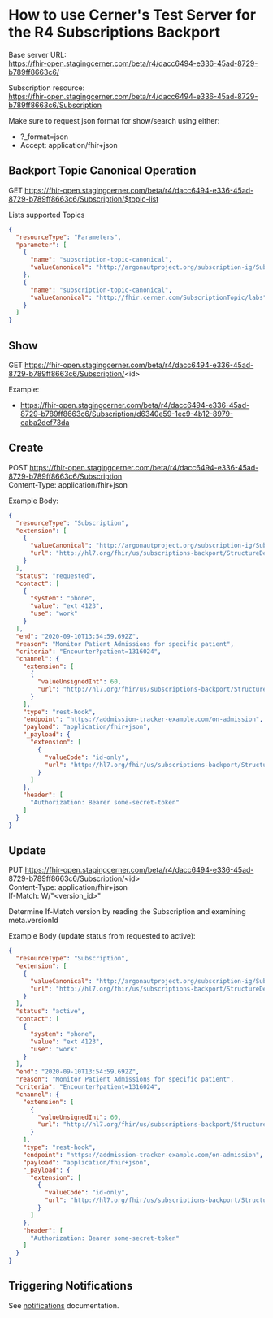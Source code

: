 # How to use Cerner's Test Server for the R4 Subscriptions Backport

Base server URL:  
https://fhir-open.stagingcerner.com/beta/r4/dacc6494-e336-45ad-8729-b789ff8663c6/

Subscription resource:  
https://fhir-open.stagingcerner.com/beta/r4/dacc6494-e336-45ad-8729-b789ff8663c6/Subscription

Make sure to request json format for show/search using either:
* ?_format=json
* Accept: application/fhir+json


## Backport Topic Canonical Operation

GET https://fhir-open.stagingcerner.com/beta/r4/dacc6494-e336-45ad-8729-b789ff8663c6/Subscription/$topic-list

Lists supported Topics

```json
{
  "resourceType": "Parameters",
  "parameter": [
    {
      "name": "subscription-topic-canonical",
      "valueCanonical": "http://argonautproject.org/subscription-ig/SubscriptionTopic/admission"
    },
    {
      "name": "subscription-topic-canonical",
      "valueCanonical": "http://fhir.cerner.com/SubscriptionTopic/labs"
    }
  ]
}
```

## Show

GET https://fhir-open.stagingcerner.com/beta/r4/dacc6494-e336-45ad-8729-b789ff8663c6/Subscription/<id\>

Example:
* https://fhir-open.stagingcerner.com/beta/r4/dacc6494-e336-45ad-8729-b789ff8663c6/Subscription/d6340e59-1ec9-4b12-8979-eaba2def73da


## Create

POST https://fhir-open.stagingcerner.com/beta/r4/dacc6494-e336-45ad-8729-b789ff8663c6/Subscription  
Content-Type: application/fhir+json

Example Body:
```json
{
  "resourceType": "Subscription",
  "extension": [
    {
      "valueCanonical": "http://argonautproject.org/subscription-ig/SubscriptionTopic/admission",
      "url": "http://hl7.org/fhir/us/subscriptions-backport/StructureDefinition/backport-topic-canonical"
    }
  ],
  "status": "requested",
  "contact": [
    {
      "system": "phone",
      "value": "ext 4123",
      "use": "work"
    }
  ],
  "end": "2020-09-10T13:54:59.692Z",
  "reason": "Monitor Patient Admissions for specific patient",
  "criteria": "Encounter?patient=1316024",
  "channel": {
    "extension": [
      {
        "valueUnsignedInt": 60,
        "url": "http://hl7.org/fhir/us/subscriptions-backport/StructureDefinition/backport-heartbeat-period"
      }
    ],
    "type": "rest-hook",
    "endpoint": "https://addmission-tracker-example.com/on-admission",
    "payload": "application/fhir+json",
    "_payload": {
      "extension": [
        {
          "valueCode": "id-only",
          "url": "http://hl7.org/fhir/us/subscriptions-backport/StructureDefinition/backport-payload-content"
        }
      ]
    },
    "header": [
      "Authorization: Bearer some-secret-token"
    ]
  }
}
```

## Update

PUT https://fhir-open.stagingcerner.com/beta/r4/dacc6494-e336-45ad-8729-b789ff8663c6/Subscription/<id\>  
Content-Type: application/fhir+json  
If-Match: W/"<version_id\>"

Determine If-Match version by reading the Subscription and examining meta.versionId

Example Body (update status from requested to active):
```json
{
  "resourceType": "Subscription",
  "extension": [
    {
      "valueCanonical": "http://argonautproject.org/subscription-ig/SubscriptionTopic/admission",
      "url": "http://hl7.org/fhir/us/subscriptions-backport/StructureDefinition/backport-topic-canonical"
    }
  ],
  "status": "active",
  "contact": [
    {
      "system": "phone",
      "value": "ext 4123",
      "use": "work"
    }
  ],
  "end": "2020-09-10T13:54:59.692Z",
  "reason": "Monitor Patient Admissions for specific patient",
  "criteria": "Encounter?patient=1316024",
  "channel": {
    "extension": [
      {
        "valueUnsignedInt": 60,
        "url": "http://hl7.org/fhir/us/subscriptions-backport/StructureDefinition/backport-heartbeat-period"
      }
    ],
    "type": "rest-hook",
    "endpoint": "https://addmission-tracker-example.com/on-admission",
    "payload": "application/fhir+json",
    "_payload": {
      "extension": [
        {
          "valueCode": "id-only",
          "url": "http://hl7.org/fhir/us/subscriptions-backport/StructureDefinition/backport-payload-content"
        }
      ]
    },
    "header": [
      "Authorization: Bearer some-secret-token"
    ]
  }
}
```

## Triggering Notifications

See [notifications](notifications.md) documentation.

